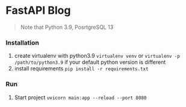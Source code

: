 # FastAPI Blog

> Note that Python 3.9, PosrtgreSQL 13

### Installation
1. create virtualenv with python3.9 `virtualenv venv` or `virtualenv -p /path/to/python3.9` if your default python version is different
2. install requirements `pip install -r requirements.txt`

### Run 
1. Start project `uvicorn main:app --reload --port 8080`